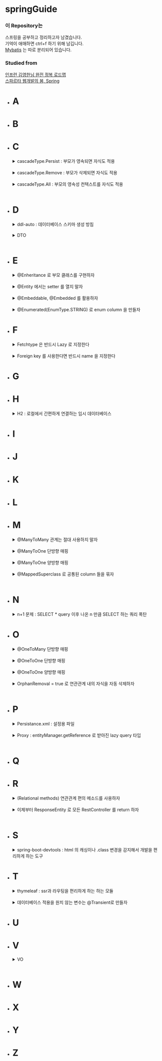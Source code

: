# springGuide

### 이 Repository는

스프링을 공부하고 정리하고자 남겼습니다.   
기억이 애매하면 ctrl+f 하기 위해 남깁니다.   
[Mybatis](MYBATIS.md) 는 따로 분리되어 있습니다.

### Studied from

[인프런 김영한님 완전 정복 로드맵](https://www.inflearn.com/roadmaps/149)   
[스파르타 웹개발의 봄, Spring](https://spartacodingclub.kr/)

* # A
* # B
* # C
  <details>
  <summary>
  cascadeType.Persist : 부모가 영속되면 자식도 적용 
  </summary>
  <br>
  
  실제로는 반드시 부모 자식의 관계라고 생각하시기보단    
  cascadeType.Persist 가 들어간 클래스와 그 연관된 클래스 관계입니다.    
  
  @OneToMany, @ManyToOne 관계를 만든다고 가정하겠습니다.   
  CascadeType.PERSIST 를 적용하고 싶다고 생각하겠습니다.   
  여기에서 잠시 질문을 하나 드리면   
  
  @OneToMany(cascade = CascadeType.PERSIST) 가 맞을까요?      
  아니면   
  @ManyToOne(cascade = CascadeType.PERSIST) 가 맞을까요?   
  
  여기에서 정답은?   
  "전혀 상관 없다." 입니다.   
  
  @OneToMany, @ManyToOne 관계는 상관이 없습니다.   
  
  CascadeType.PERSIST 가 의미하는 바는   
  내가 쓰인 곳이 PERSIST 된다면, 연관관계의 entity 도 PERSIST 해줘 입니다.   
  
  예를 들어   
  ```java
  Parent parent = new Parent();
  parent.addChild(new Child());
  em.persist(parent);
  ```
  를 한다면, persist는 parent 하나만 적었지만   
  parent 와 child 둘다 persist 되어 저장됩니다.      
  
  ![](images/cascadeType.PERSIST.PNG)   
  
  entityManager 가 죽어가서 JPARepository 로 바꿔보면         
  ```java
  Parent parent = new Parent();
  parent.addChild(new Child());
  parentRepository.add(parent);
  ```
  가 되겠습니다.   
  
  @OneToOne, @OneToMany, @ManyToOne, 어떤 관계이든   
  persist 가 되는 객체에서 지정하여 사용할 수 있습니다.   
  
  cascadeType.Remove 만큼 조심하게 사용하실 필요는 없지만      
  단일하고 연속적으로 생성되는 entity 에 사용하면 좋을 것 같습니다.   
  생각좀 하고 살자 도형아.   
  </details>
  <br>
  
  <details>
  <summary>
  cascadeType.Remove : 부모가 삭제되면 자식도 적용
  </summary>
  <br>

  실제로는 반드시 부모 자식의 관계라고 생각하시기보단    
  cascadeType.Remove 가 들어간 클래스와 그 연관된 클래스 관계입니다.   
  
  cascadeType.Remove 는 .Persist 와 같은 맥락입니다.   
  cascadeType 가 이해가 안되신다면, 먼저 .Persist 를 보고 와주세요.   
  
  그런데 여기에서 궁굼증이 하나 생겼습니다.   
  
  ![](images/cascadeType.PERSIST.PNG)   
  
  다음과 같이 저장되어 있다고 할 때   
    
  parentClass 에서는   
  ```java
  @OneToMany(mappedBy = "parent", cascade = CascadeType.REMOVE)
  List<Child> children = new ArrayList<>();
  ```
  다음과 같이 정의되어 있다면...   
  
  A   
  ```java
  Parent parent = em.find(Parent.class, 1L);
  parent.getChildren().remove(0); 
  em.persist(parent);
  em.flush();
  em.clear();
  ```
  
  B   
  ```java
  Parent parent = em.find(Parent.class, 1L);
  // parent.getChildren().remove(0);  
  em.remove(parent);
  em.flush();
  em.clear();
  ```

  A 와 B 중에서 어떤 방법이 children 을 삭제할까요?   
  
  <br>
  직접 확인해본 결과 정답은 B 였습니다.   
  
  A 에서 삭제가 적용되길 원하신다면 orphanRemoval 을 사용하셔야 합니다.

  </details>
  <br>
  
  <details>
  <summary>
  cascadeType.All : 부모의 영속성 컨텍스트를 자식도 적용
  </summary>
  <br>
  
  위 2개 외에도 모든 cascadeType 을 자식에게 적용합니다.
  </details>
  <br>
* # D
  <details>
  <summary>
  ddl-auto : 데이터베이스 스키마 생성 방침
  </summary>
  <br>
  
  application properties 에 `spring.jpa.hibernate.ddl-auto=` 형태로 존재한다.   
  
  create : 기존 태이블 삭제 후 다시 생성   
  create-drop : create 와 같지만 종료 시점에 삭제   
  update : 변경분만 반영   
  validate : 엔티티와 테이블이 매핑되었는지 확인   
  none : 사용안함   
  
  개발 초기 단계 : create, update    
  테스트 서버 : update, validate      
  운영 서버 : validate, none   
  </details>
  <br>

  <details>
  <summary>
  DTO
  </summary>
  <br>

  data-transfer-object

  데이터가 변경되며 전송될 경우 사용하는 클래스입니다.   
  여기에서 전송이 된다는 것은 controller -> service 같이 layer 를 통과하여 전송되는 의미입니다.   

  데이터의 값들이 코드가 진행되면서 변경되며 조작되어야 할 때 사용합니다.   
  굳이 변경이 되지 않는다면 VO 를 사용합시다.   

  `@Getter`, `@Setter` 를 포함시켜 코드가 진행되는 중 setter 를 통해 변경시킵니다.

  ```java
  @Getter
  @Setter
  public class TravelerDTO {
    private String name;
    private Integer age;
  }
  
  public class Travel {
    public void travelForYear(TravelerDTO travelerDTO){
        travelerDTO.setAge(travelerDTO.getAge() + 1);
    } 
  }
  ```

  @Setter 의 추가는 persistance 안에 들어가서 ORM 된 클래스에만 없어야 하는 것입니다.

  ORM 된 이후에 변경이 되면 db 에도 변경되기에 혼선이 생기는 것을 방지하기 위해 orm 클래스의 @Setter 를 방지하는 것입니다.
  </details>
  <br>
* # E
  <details>
  <summary>
  @Enheritance 로 부모 클래스를 구현하자
  </summary>
  <br>

  @SupperMapping 의 java 내부 구조는 같습니다.    
  Extends 를 사용해서 부모를 지정해주는 형식입니다.   
  다만 데이터베이스는 3가지로 다르게 구성할 수 있습니다.      
  이 방식들에 따라 @SuperMapping 은 3가지 전략이 있습니다.

  ### JOIN 전략
  ![](images/@SupperMapping조인전략.PNG)   
  부모 클래스 Item
  ```java
  @Entity
  @Enheritance(strategy = InheritanceType.JOINED)
  @DiscriminatorColumn
  public class Item{
    ...
  }
  ```
  자식 클래스 Album/Movie/Book
  ```java
  @Entity
  @DiscriminatorValue("A")
  public class Album extends Item{
    ...
  }
  ```
  ALBUM, MOVIE, BOOK 은 각각 ITEM 의 ID를 받아오는 것을 알 수 있습니다.

  여기에서 DTYPE 이라는 column 이 하나 존재하는데   
  이 column 은 @DiscriminatorColumn 을 추가하면 생기는    
  column 으로 자식이 어떤 class 에 속해있는지 String 으로 나타냅니다.      
  @DiscriminatorColumn 은 생략이 가능합니다.

  만약 테이블명 그대로 DTYPE 에 지정되는 것을 바꾸고 싶다면   
  @DiscriminatorValue("A")으로 직접 자식 클래스에서 구분지을 수 있습니다.

  저장은 java 에서 자식 클래스를 사용하면 부모의 parameter 에 접근할 수 있음으로
  ```java
  Album album = new Album();
  album.setName("Son lux - Bones");
  em.persist(album);
  ```
  같이 사용하시면 됩니다.

  ### SINGLE_TABLE 전략
  ![](images/@SupperMapping싱글테이블전략.PNG)   
  jpa default 전략입니다.   
  Child 와 Parent 를 단일한 테이블에 저장하는 단순한 방법입니다.   
  Join 을 하지 않아 SQL query 의 성능적 이점을 갖습니다.   
  다만 정규화 법칙을 따르지 않아 생기는 문제들도 고려해야 합니다.

  부모 클래스의 item
  ```java
  @Entity
  @Enheritance(strategy = InheritanceType.SINGLE_TABLE)
  //@DiscriminatorColumn
  public class Item{
  ...
  }
  ```
  자식 클래스의 Album/Movie/Book
  ```java
  @Entity
  @DiscriminatorValue("A")
  public class Album extends Item{
    ...
  }
  ```
  모든 내용은 위와 비슷비슷합니다.   
  그런데 여기에서 특이한 점은 `@DiscriminatorColumn` 이 없어도   
  무조건 DTYPE 의 column 이 만들어진다는 점입니다.   
  DTYPE 가 만들어지지 않는다면 어떤 자식인지를 구분하는 것이 불가능합니다.   
  물론 null 값이 어디에 들어갔는지 확인하는 방법이 있겠지만...   
  효율적인 방법이라고 보지 않습니다.   
  마지막으로 null 값들이 들어가서 DB 분들이 좋아하지 않습니다.   

  ### TABLE_PER_CLASS 전략
  ![](images/@SuperMapping테이블퍼클래스전략.PNG)      
  이 전략은 부모 테이블을 생략하고 자식 테이블에 부모 param을 모두 넣는 전략입니다.    
  부모 클래스의 item
  ```java
  @Entity
  @Enheritance(strategy = InheritanceType.SINGLE_TABLE)
  public class Item{
  ...
  }
  ```
  자식 클래스의 Album/Movie/Book
  ```java
  @Entity
  public class Album extends Item{
    ...
  }
  ```

  여기에서 주의해서 보셔야 할 점은   
  `@DiscriminatorColumn`, `@DiscriminatorValue`가 없어진다는 점입니다.   
  위의 그림을 자세히 보시면 각 child 가 테이블로 분리되어서   
  DTYPE 이 필요가 없어진다는 것을 알 수 있습니다.

  이 전략은 치명적인 단점이 있습니다.   
  한개의 id를 통해 찾으려고 한다면 3개의 테이블을 조회해야 합니다. 그래서 현업에서는 사용되지 않습니다.
  </details>
  <br/>

  <details>
  <summary>
  @Entity 에서는 setter 를 열지 말자
  </summary>
  <br>

  @Setter 가 열려 있어 너무 많은 변경 포인트가 있다면 유지보수가 어렵다   
  @Setter 는 그 의도를 파악하기 어렵다.    
  또한 객체의 일관성을 보장하기 어렵다.     
  Constructor, builder 를 최대한 활용하자.    
  가령 사용하더라도 정해진 비즈니스 로직을 짜서 규정하고 사용하자.
  </details>
  <br>
  
  <details>
  <summary>
  @Embeddable, @Embedded 를 활용하자
  </summary>
  <br>

  Entity 내부 Class 를 관계형 연결(일 대 다, 일 대 일...etc) 없이 나타낼 수 있다.   
  @Embedded 안에는 @NoArgsConstructor 가 필요하다.    
  
  Java 내에서만 적용된다   
  
  @Embeddable   
  
  ```java
  @Embeddable
  @Getter
  public class Address {
  private  String city;
  private String street;
  private String zipcode;
  }
  ``` 
  
  @Embedded
  ```java
  @NoArgsConstructor(access = AccessLevel.PROTECTED)
  @Getter
  @Entity
  public class Member {
      @Id
      @GeneratedValue(strategy = GenerationType.IDENTITY)
      @Column(name = "member_id")
      private Long id;
  
      @Column
      private String name;
  
      @Embedded
      private Address address;
  }
  ``` 
  
  Java 내에서만 적용되며 database 에 관계형으로 정의되지 않는다.    
  
  ![](images/@embedded.PNG)   

  이제 조금 더 심화된 내용으로 들어가면...   
  
  임베디드의 연관관계    
  
  ![](images/@EmbeddedMapping.PNG)    
  
  임베디드 클레스에 임베디드 클래스를 넣으면 조금 더 정리 정돈이 될 수 있습니다.          

  @Entity 안에 @Embedded 안에 @Embedded 를 넣어봅시다.

  ```java
  @Entity
  public class Parent {
  
  @Id
  @GeneratedValue
  private Long id;

  @Embedded
  private Embedable embedable;
  }
  ```
  entity

  ```java
  @NoArgsConstructor
  @Embeddable
  public class embeddable {
  
      private String jack;
  
      @Embedded
      private Embedable2 embedable2;
  }
  ```
  entity -> embedded

    ```java
  @NoArgsConstructor
  @Embeddable
  public class embeddable2 {
  
      private String shit;
  }
  ```
  entity -> embeddable -> embeddable2    

  모든 embeddable 은 반드시 @NoArgsConstructor 를 갖고 있어야 합니다.    

  이렇게 만들면     
  
  ![](images/@EmbeddedTypeJoin.PNG)    
  테이블은 이렇게 정의됩니다.   
  
  이제 entity -> embeddable -> embeddable2 관계는 가능하니...   
  entity -> embeddable -> entity2 을 구현해보겠습니다.   
  
  위의 클래스는 다 그대로 가져가는데 Embeddable2 만 좀 수정하면 됩니다.      
  
  ```java
  @NoArgsConstructor
  @AllArgsConstructor
  @Getter
  
  @Embeddable
  public class Embeddable2 {
  
  private String jack;
  
      // 위어서 추가되는 부분
      @OneToOne
      @JoinColumn(name = "ENTITY_CHILD_ID")
      private EntityChild entityChild;
  }
  ```
  
  그리고 추가되는 EntityChild Class 를 만듭니다.   
  
  ```java
  @Getter
  @NoArgsConstructor
  
  @Entity
  @Table(name = "ENTITY_CHILD")
  public class EntityChild {
  @Id
  @GeneratedValue(strategy = GenerationType.IDENTITY)
  private Long id;
  }
  ```
  
  이렇게 되면   
  ![](images/@EmbeddedEntity.PNG)   
  가 됩니다.    
  
  하면서 이상하게 query 가 테이블 명을 잘못 적어서 @Table 을 지정해줘야 했지만 
  이정도 에러들은 다 잡아내실 수 있는 분들이라 믿습니다.   
  </details>
  <br>

  <details>
  <summary>
  @Enumerated(EnumType.STRING) 로 enum column 을 만들자
  </summary>
  <br>

  반드시 EnumType.STRING 을 사용하자    
  Integer 는 enum 이 삭제/변경되었을 때 같은 숫자가 중복되어 사용된다   
  
  ```java
  enum OrderStatus {
    ORDER, CANCEL;
  }
  ```  
  
  ```java
  @Getter
  @Entity
  public class Order {
      @Id
      @GeneratedValue(strategy = GenerationType.IDENTITY)
      private Long id;
    
      @Enumerated(EnumType.STRING)
      private OrderStatus status;
  }
  ```
  </details>

* # F
  <details>
  <summary>
  Fetchtype 은 반드시 Lazy 로 지정한다
  </summary>
  <br>

  모든 연관된 테이블들이 딸려 나와서 n+1 폭탄을 맞고 싶지 않다면 lazy 로 사용하자      
  쿼리는 본인이 customize 하여 최적화 할 수 있게끔 만들어야 한다   
  
  fetchtype 을 지정하지 않은 경우   
  @ManyToOne 의 경우 FetchType 은 eager 이며   
  @OneToMany 의 경우 FetchType 은 lazy 이다.   
  
  @ManyToOne 에 주의하자.    
  
  lazy 가 설정된 이후 getter 를 사용하면 query 가 나간다.   
  
  n+1 문제는 여기에도 정리되어 있으니 확인하자.
  </details>
  <br>
  
  <details>
  <summary>
  Foreign key 를 사용한다면 반드시 name 을 지정한다
  </summary>
  <br>

  연관 관계 중 foreign key 가 생성된다면 spring 에서 임의로 이름을 만든다      
  임의로 지정된 이름은 JJ9J21D82 같은 gibberish 이기 때문에 user_account_fk 처럼 정의하자   
  
  ```java
  @JoinColumn(name = "account_id", foreignKey = @ForeignKey(name = "user_account_fk"))
  ``` 
  
  반드시 fk를 사용하지 않아도 된다.   
  조금 더 유연한 시스템을 운영하고 싶다면 fk를 사용하지 않고 연결관계를 정의만 하는 것 또한 하나의 방법이다.   
  </details>
* # G
* # H
  <details>
  <summary>
  H2 : 로컬에서 간편하게 연결하는 임시 데이터베이스

  </summary>
  <br>

    * 설치   
      우선 spring initializr 에서 h2 가 추가됬는지 확인한다.   
      [h2 설치 링크](https://www.h2database.com/html/main.html)   
      설치된 경로에서 \H2\bin 을 들어간다.   
      h2.sh 또는 bat 을 실행한다.   
      localhost:8082 를 들어간다.   
      JDBC url 을 jdbc:h2:file:~/testDB 로 바꾼다.   
      :mem 의 경우 메모리 :file 의 경우 파일 저장이다.   
      ~/의 경로는 user 에서 시작된다.   
      저장된 파일 경로 예시 : C:\Users\doe\testDB.mv.db   
      jdbc:h2:file:D:\Program Files (x86)\H2\saved\testDB 로 특정 경로를 지정해도 된다.         
      <br>

    * 연결  
      스프링과 h2의 연결은 application.properties 에서
      ```
      spring.datasource.url=jdbc:h2:tcp://localhost/~/testDB
      spring.datasource.driverClassName=org.h2.Driver
      spring.datasource.username=sa
      spring.datasource.password=
      spring.jpa.database-platform=org.hibernate.dialect.H2Dialect
      ``` 
      testDB는 사용자가 지정한 명칭으로 바꿔도 된다.      
      그 이외에 추가하면 좋은 properties 도 잊지 말자
      ```
      # 테이블이 없다면 자동으로 생성한다.
      spring.jpa.hibernate.ddl-auto=create
      # sql 을 로깅으로 표시한다.
      # spring.jpa.show-sql=true
      logging.level.org.hibernate.sql = debug
      ``` 
  </details>
* # I
* # J
* # K
* # L
* # M
  <details>
  <summary>
  @ManyToMany 관계는 절대 사용하지 말자
  </summary>
  <br>

  many to many 사이의 테이블은 entity 로 정의되지 않는다.      
  Relation 으로 자동 생성되어서 변경에 용의하지 않다.   
  
  중간 테이블 엔티티를 직접 만들고 사용하도록 하자.   
  </details>
  <br/>

  <details>
  <summary>
  @ManyToOne 단방향 매핑
  </summary>
  <br>
  
  ![](images/@ManyToOne단방향.PNG)   
  Team 과 Member class 가 있다고 가정하면   
  Member class 에서
  ```java
  @ManyToOne
  @JoinColumn(name = "team_id")
  private Team team;
  ``` 
  으로 team 을 매핑한다.   
  
  그리고 단방향임으로 Team class 에서는 members 을 참조하지 않는다.   
  그럼으로 Team class 에서 `List<Member> members` 는 존재하지 않아도 된다.   
  </details>
  <br>
  
  <details>
  <summary>
  @ManyToOne 양방향 매핑
  </summary>
  <br>
  
  ![](images/@ManyToOne양방향.PNG)   
  Team 과 Member class 가 있다고 가정하면   
  Member class 에서
  ```java
  @ManyToOne
  @JoinColumn(name = "team_id")
  private Team team;
  ``` 
  Team class 에서
  ```java
  @OneToMany(mappedBy = "team")
  private List<Member> members = new ArrayList<>();
  ``` 
  로 매핑한다.   
  
  여기에서 `@OneToMany` 의 `mappedBy` 는 member class 의 Team 객체 명 team 을 지정한다.   
  
  또한 Many 쪽이 외래키를 가져야 하고 One 쪽은 mapping 을 당하는 쪽이라서 수동태의 mappedBy 가 지정되는 것이다.   
  </details>
  <br/>

  <details>
  <summary>
  @MappedSuperclass 로 공통된 column 들을 묶자
  </summary>
  <br>
  
  ![](images/@MappedSuperClass.PNG)   
  두가지 객체에서 공통된 column 이 많이 사용된다 싶으면   
  DB 에 적용되지 않으면서 다른 class 에 옮겨 통일시킬 수 있습니다.   
  
  BaseEntity   
  ```java
  @MappedSuperclass
  public abstract class BaseEntity{
    @Column
    private String name;
  }
  ```
  
  Member   
  ```java
  @Entity
  public class Member extends BaseEntity{
    ...
  }
  ```
  
  @Inheritance 와 다른 점이라고 한다면   
  Inheritance 는 부모관계에 따라 SQL 에도 적용되는 strategy 들이 있다는 점이다.   
  그래서 `em.find(BaseEntity.class, id)` 같은 조회는 불가능하다.    
  또한 직접 사용할 일이 없다면 abstract 를 붙여 추상 클래스로 바꾸자.   
  </details>
  <br>
  
* # N
  <details>
  <summary>
  n+1 문제 : SELECT * query 이후 나온 n 만큼 SELECT 하는 쿼리 폭탄
  </summary>
  <br>

  ![](images/n+1.PNG)
  이런 쿼리문이 보인다면 n + 1 문제입니다.   
  Spring 에서 n + 1 이 생긴다면 fetchtype.eager 를 하였는지 확인합시다.   
  For each 문에서도 n + 1 이 발생할 수 있습니다.   
  
  해결법은 크게 2가지 있습니다.   
  
  Join fetch
  ```java
  @Query("select a from books a join fetch a.users")
  List<books> findAllJoinFetchUsers();
  ```
  2중 join fetch   
  ```java
  @Query("select a from books a join fetch a.users u join fetch u.account")
  List<books> findAllJoinFetchUsersWithAccount();
  ``` 
  join fetch 는 inner join 입니다.   
  <br>
  
  Entity graph   
  ```java
  @EntityGraph(attributePaths = "users")
  @Query("select a from book a")
  List<Academy> findAllEntityGraphUsers();
  ``` 
  2중 entity graph
  ```java
  @EntityGraph(attributePaths = {"users", "users.account"})
  @Query("select a from book a")
  List<Academy> findAllEntityGraphUsersWithAccount();
  ``` 
  entity graph 는 left outer join 입니다.   
  
  [join 을 밴다이어그램으로 설명](https://joins.spathon.com/)   
  
  </details>
* # O
  <details>
  <summary>
  @OneToMany 단방향 매핑
  </summary>
  <br>
  
  ![](images/@OneToMany단방향.PNG)    
  Team class 내에서   
  ```java
  @OneToMany
  @JoinColumn(name = "team_id")
  private List<Member> members = new ArrayList<>();
  ```
  를 하면 되고 단방향이기에 member class 에서 지정하지 않는다.   
  
  동작은 한다. 다만!   
  다음과 같은 구조에는 성능 최적화에 큰 문제가 있다.   
  
  예를 들어   
  ```java
  Member member = new Member("김도형");
  em.persist(member);
  
  Team team = new Team("1조");
  team.getMembers().add(member);
  em.persist(team);
  ```
  에서      
  ```java
  Team team = new Team("1조");
  team.getMembers().add(member);
  em.persist(team);
  ```
  이 부분이 실행 될 때   
  Team 객체 내에서는 members 가 존재하지만   
  TEAM 테이블에는 members 를 지정할 수 있는 방법이 없다.   
  그래서 hibernate 는 MEMBER table 의 TEAM_ID 를 조작하여   
  UPDATE query 를 추가하게 되어 낭비가 일어난다.   
  
  @ManyToOne 단방향이나 양방향을 활용하자.   
  Java 와 SQL 의 연결 구성이 같은 곳에서 일어나는 것을 알 수 있어 더 단순하고, 더 최적화에 용이하다.   
  위의 문제도 member 는 team_id를 바로 지정하며 insert 되게 바뀐다.     
  </details>
  <br/>
  
  <details>
  <summary>
  @OneToOne 단방향 매핑
  </summary>
  <br>
  
  ![](images/@OneToOne단뱡향.PNG)   
  Member Class 에서   
  ```java
  @OneToOne
  @JoinColumn(name = "LOCKER_ID")
  private Locker locker;
  ```
  로 지정하면 된다.   
  
  반대로 locker 를 주체로 만들고 싶다면   
  locker 에 `private Member member` 를 지정하면 된다.   
  
  단방향임으로 반대쪽에는 참조를 넣지 않는다.   
  </details>
  <br/>
  
  <details>
  <summary>
  @OneToOne 양방향 매핑
  </summary>
  <br>
  
  ![](images/@OneToOne양방향.PNG)   
  양방향의 경우 java 내에서는 양쪽이 그 반대쪽의 참조 변수를 갖고 있다.   
  다만 SQL 은 member 한쪽에서만 foreign key 를 들고 있는 것을 볼 수 있다.   
  
  그럼으로 fk 가 들어있는 Member class 에서는   
  ```java
  @OneToOne
  @JoinColumn(name = "LOCKER_ID")
  private Locker locker;
  ```
  참조만 되는 Locker class 에서는   
  ```java
  @OneToOne(mappedBy = "locker")
  private Member member;
  ```
  같이 작성하면 된다.   
  
  여기에서의 중점은    
  `@JoinColumn` 이 지정된 쪽이 외부키 column 을 만드는 쪽이고   
  `mappedBy` 를 사용하는 곳이 위의 외부키로 mapping 당하는 쪽이다.   
  </details>
  <br/>
  
  <details>
  <summary>
  OrphanRemoval = true 로 연관관계 내의 자식을 자동 삭제하자
  </summary>
  <br>
  
  CascadeType.REMOVE 는 부모가 삭제되면 자식이 삭제된다는 성질을 뜁니다.   
  하지만 .REMOVE 는 arrayList 같이 지정된 parameter 에서 remove 된 자식은 적용하지 않았습니다.   
  이러한 기능을 OrphanRemoval 이 수행해줍니다.   
  
  ```java
  @OneToMany(orphanRemoval=true)
  List<Child> children = new ArrayList<>();
  ```
  로 parent 에서 지정된다면   
  자식이 1개 있을 때     
  ```java
  Parent parent = em.find(Parent.class, 0);
  parent.getChildren().remove(0);
  em.persist(parent);
  ```
  하면 자식이 자동으로 삭제된다는 의미입니다.

  물론 이는 @OneToMany 의 관계 뿐만 아니라 @OneToOne 관계에도 적용됩니다.   
  List 가 아니라 단일 parameter 도 setter 로 null 을 만들어 삭제할 수 있다는 의미입니다.      

  ```java
  Parent parent = em.find(Parent.class, 1L);
  parent.setChild(null);  
  em.persist(parent);
  ```

  ![](images/orphanremoval%20의심.PNG)    
  자신의 주장이 의심되어 확인해보는 피곤한 성격...   
  
  그리고 CascadeType.REMOVE 의 특징을 그대로 갖고 있습니다.      
  부모 entity 가 삭제되면 자식 entity 도 삭제됩니다.   
  
  어! 그러면 persist 된 객체에 그대로 적용하면 데이터베이스에도 바로 적용되니까 좋잖아?!   
  개꿀! 하면서 남용하시면 큰일납니다.   
  
  우선 관계가 완전히 단일하며 종속적이여야 합니다.   
  즉 child 는 parent 외 다른 곳에 fk 가 있으면 안됩니다.      
  fk 에러가 뜨면서 삭제가 안될 수 있습니다.   
  당연한 예기일지도 모르겠지만 그래도 2번 체크합시다.   

  <br>
  
  OrphanRemoval = true 의 자식은    
  부모에게 완전 종속적인가요?   
  다른 곳의 fk 로 사용되고 있지 않나요?    
  
  </details>
  <br>
* # P
  <details>
  <summary>
  Persistance.xml : 설정용 파일
  </summary>
  <br>
  application.properties 의 구 버전이다.   
  resources/META-INF/persistence.xml 에 들어간다.   
  
  ```
  <?xml version="1.0" encoding="UTF-8"?>
  <persistence version="2.2"
  xmlns="http://xmlns.jcp.org/xml/ns/persistence" xmlns:xsi="http://www.w3.org/2001/XMLSchema-instance"
  xsi:schemaLocation="http://xmlns.jcp.org/xml/ns/persistence http://xmlns.jcp.org/xml/ns/persistence/persistence_2_2.xsd">
  <persistence-unit name="hello">
  <properties>
  <!-- 필수 속성 -->
  <property name="javax.persistence.jdbc.driver" value="org.h2.Driver"/>
  <property name="javax.persistence.jdbc.user" value="sa"/>
  <property name="javax.persistence.jdbc.password" value=""/>
  <property name="javax.persistence.jdbc.url" value="jdbc:h2:tcp://localhost/~/testDB"/>
  <property name="hibernate.dialect" value="org.hibernate.dialect.H2Dialect"/>
  
              <!-- 옵션 -->
              <property name="hibernate.show_sql" value="true"/>
              <property name="hibernate.format_sql" value="true"/>
              <property name="hibernate.use_sql_comments" value="true"/>
              <!--<property name="hibernate.hbm2ddl.auto" value="create" />-->
          </properties>
      </persistence-unit>
  </persistence>
  ``` 
  
  `<persistence-unit name="hello">` 에서 name 을 지정해 주면   
  ```java
  Persistence.createEntityManagerFactory("hello");   
  EntityManager em = emf.createEntityManager();
  ```
  으로 연결된다.   
  
  `<property name="hibernate.dialect" value="org.hibernate.dialect.H2Dialect"/>`의 dialect 는 방언인데 
  다양한 데이터베이스를 사투리로서 이해하고 있다. `H2Dialect` 로 주어진 사투리를 표준말로 변경하겠다는 의미이다.

  필요에 따라 추가적으로 옵션을 넣을 수 있다.
  </details>
  <br>

  <details>
  <summary>
  Proxy : entityManager.getReference 로 받아진 lazy query 타입    
  </summary>
  <br>

  ![](images/proxy.PNG)   
  
  프록시는 처음 em.getReference 로 받아집니다.   
  받아진 프록시를 .getClass 를 할 경우 $HibernateProxy$ 하고 타입명이 다르게 나온다는 것을 볼 수 있습니다.        
  
  이제 get을 한다면 어떻게 될까요?    
  프록시 안에는 target 이라고 정보를 가져올 객체의 포인터가 있습니다.   
  해당 포인터가 null 을 가리킨다면 db에 쿼리를 날리고 target 을 체우는 형식으로 동작합니다.   
  
  그렇다면...   
  ```java
  Member member = em.getReference(Member.class, 1L);
  member.getName();
  soutv(member.getClass());
  ```
  는 어떻게 출력될까요?   
  프록시로 출력될까요? 아니면 Member 로 출력될까요?   
  
  정답은 프록시입니다.   

  위의 정답이 프록시로 나온다면 저희는 또 한가지 주의할 점이 있습니다.   
  
  바로 타입 체크에서 주의해야 한다는 점입니다.      
  
  `member.getClass() == Member.class` 를 사용할 것이 아니라...   
  `member1 instanceof Member` 를 사용하셔야 일치하게 나옵니다.    
  해당 프록시는 Member 를 상속받기 때문에 instanceof 가 true 로 나옵니다.   
  </details>
  <br>
* # Q
* # R
  <details>
  <summary>
  (Relational methods) 연관관계 편의 메소드를 사용하자
  </summary>
  <br>

  관계가 있는 entity 를 저장할 때 양측의 객체를 변경해야 한다.   
  이를 method 로 묶자.

  ```java
    // many to one 관계 (Child to Parent)
    public void setParent(Parent parent){
        this.parent = parent;
        parent.getChildren().add(this);
    }

    // one to many 관계 (Parent to Child)
    public void addChild(Child child){
        children.add(child);
        child.setParent(this);
    }
  
    // one to one 관계 (Husband to Wife)
    public void setWife(Wife wife){
        this.wife = wife;
        wife.setHusband(this);
    }
    // many to many 는 사용하지 말자
  ``` 

  주의할 점이 있는데   
  연관 관계 메소드가 정의된 곳을 규정해야 한다.   
  Child 에 정의될지 Parent 에 정의될지 일관성이 필요하다.   
  예를 들어 foreign key 가 단일 방향으로 설계되었다면   
  Foreign key 가 규정된 entity 에 정의한다던지 원칙을 정해야 한다.

  또한 양측에 편의 메소드를 정의하여 중복해서 넣는 실수가 생길 수 있다.   
  단일한 방향에 setter를 만들어 사용을 강제하는 것이 좋다.
  </details>
  <br>
  
  <details>
  <summary>
  이제부터 ResponseEntity 로 모든 RestController 를 return 하자
  </summary>
  <br>
  
  ```java
  // 상품 상세 페이지 (단일 상품 정보 가져오기)
  @GetMapping(value = "product/{id}")
  public ResponseEntity<ResponseDTO> getById(@PathVariable long id) {
      return ResponseEntity.ok().body(productService.findOne(id));
  }
  ```
  이 코드에서는 builder method 를 사용했습니다.   
  `ResponseEntity` `.ok` 로 이어지는 것을 보면    
  `ResponseEntity` 빌더에 httpStatusCode 를 지정할 수 있습니다.    
  그래서 이렇게 변경이 가능합니다.    

  `ResponseEntity.ok()` 200   
  `ResponseEntity.badRequest()` 400   
  `ResponseEntity.internalServerError()` 500   
  
  이 외에도 3~4개 정도 더 있지만 다양한 status 들을 모두 포함하고 있지는 않습니다.   

  그래서 builder 안에는 `.status()` 구문이 있는데   
  `ResponseEntity.status(HttpStatus.ACCEPTED)` 같이 사용하면   
  `HttpStatus` 클래스 내의 다양한 status code 들을 사용할 수 있습니다.       
  
  이 외에도 `new ResponseEntity<>(response, HttpStatus.ACCEPTED);` 같은 방법도 있습니다.    
  이는 앞에 선언 후 중간에 response 를 변경해야 할 경우에 사용하면 좋을 것 같습니다.    
  
  `.contentType(MediaType.APPLICATION_JSON)` 같이   
  application type header 를 추가할 수 있고   
  
  `.header(HttpHeaders.CONTENT_LANGUAGE,"ko-KR")` 처럼   
  header 에 자주 쓰이는 구문들을 `HttpHeaders` 에서 가져와 사용할 수 있습니다.   
  
  마지막으로 `.body(response)` 를 붙여 response 를 돌려주면 됩니다.   
  
  
  </details>
  <br>
  
* # S
  <details>
  <summary>
  spring-boot-devtools : html 의 캐싱이나 .class 변경을 감지해서 개발을 편리하게 하는 도구
  </summary>
  <br>

    * 설치방법   
      <br>
      gradle 의 경우   
      `compileOnly ('org.springframework.boot:spring-boot-devtools')`   
      <br>
      maven 경우
      ```
      <dependency>
          <groupId>org.springframework.boot</groupId>
          <artifactId>spring-boot-devtools</artifactId>
          <optional>true</optional>
      </dependency>
      ```

      compileOnly 의 이유   
      [링크](https://docs.spring.io/spring-boot/docs/1.5.16.RELEASE/reference/html/using-boot-devtools.html)      
      <br>
    * 활용   
      파일이 변경된 경우   
      ctrl+shift+F9 (build->recompile)    
      을 눌려 프로젝트에 바로 적용한다.   
      <br>
      .html 의 경우 캐쉬 없이 바로 적용되고   
      .class 의 경우 프로젝트가 rerun 된다.

  </details>
* # T
  <details>
  <summary>
  thymeleaf : ssr과 라우팅을 편리하게 하는 하는 모듈
  </summary>
  <br>

    * 보내고 받는 법
      ```java
      @RequiredArgsConstructor
      @Controller
      public class MemberController {
      @GetMapping("/hello")
      public String hello(Model model){
          model.addAttribute("name","김도형");
          return "hello";
          }
      }
      ```   
      보면 `@RestController` 가 아니라 `@Controller` 를 사용한다는 것을 알 수 있다.    
      rest 는 rest api, 그냥 controller 는 페이지의 전환을 위해서 주로 사용된다.   
      return "hello" 는 resources/templates/hello.html 을 반환한다.   
      `model.addAttribute("name","김도형");`로 변수를 전달하면   
      hello.html 에서   
      `<p th:text="'안녕하세요~' + ${data} + '님'" ></p>`   
      처럼 사용할 수 있다.   
      <br>
    * 문법   
      [여기](https://eblo.tistory.com/55) 를 참조

  </details>
  <br>

  <details>
  <summary>
  데이터베이스 적용을 원치 않는 변수는 @Transient로 만들자
  
  </summary>
  <br>
  
  드랍다운 내용
  </details>
  
* # U
* # V
  <details>
  <summary>
  VO
  </summary>
  <br>
  
  value object   
  
  값 객체   
  
  번역에서도 알 수 있듯이 값을 나타내기 위한 객체로 그 값의 변동이 있어서는 안됩니다.   
  @Setter 를 설정하지 않고 constructor 를 통해 final 변수들을 지정합니다.   
  
  db 에서 받은 값을 VO 로 오해하실 수 있지만 DB 에서 받는 값은 DAO data-access-object 입니다.   
  
  ```java
  @Getter
  public class ResponseVO {
    private final Integer code;
    private final Method method;
    private final String body;
  
    // 생성자로 final 값들을 만들고 더이상 변동시키지 않는다.
    public ResponseVO(Integer code, Method method, String body){
      this.code = code;
      this.method = method;
      this.body = body;
    }
  }
  ```
  
  회사에서 이 규칙이 잘 지켜지지 않는다는 것이 함정...   
  </details>
  <br>
* # W
* # X
* # Y
* # Z
